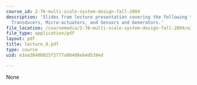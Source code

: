 ```yaml
---
course_id: 2-76-multi-scale-system-design-fall-2004
description: 'Slides from lecture presentation covering the following topics: Piezoelectric
  Transducers, Micro-actuators, and Sensors and Generators.'
file_location: /coursemedia/2-76-multi-scale-system-design-fall-2004/e3aa38408025f2777a00408eb4d539ed_lecture_8.pdf
file_type: application/pdf
layout: pdf
title: lecture_8.pdf
type: course
uid: e3aa38408025f2777a00408eb4d539ed

---
```

None